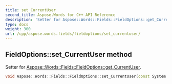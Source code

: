 ```yaml
---
title: set_CurrentUser
second_title: Aspose.Words for C++ API Reference
description: 'Setter for Aspose::Words::Fields::FieldOptions::get_CurrentUser.'
type: docs
weight: 300
url: /cpp/aspose.words.fields/fieldoptions/set_currentuser/
---
```

## FieldOptions::set_CurrentUser method


Setter for [Aspose::Words::Fields::FieldOptions::get_CurrentUser](../get_currentuser/).

```cpp
void Aspose::Words::Fields::FieldOptions::set_CurrentUser(const System::SharedPtr<Aspose::Words::Fields::UserInformation> &value)
```

